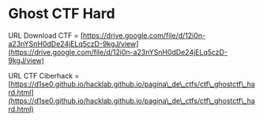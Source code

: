 # Ghost CTF Hard

URL Download CTF = [https://drive.google.com/file/d/12i0n-a23nYSnH0dDe24jELq5czD-9kgJ/view](https://drive.google.com/file/d/12i0n-a23nYSnH0dDe24jELq5czD-9kgJ/view)



URL CTF Ciberhack = [https://d1se0.github.io/hacklab.github.io/pagina\_de\_ctfs/ctf\_ghostctf\_hard.html](https://d1se0.github.io/hacklab.github.io/pagina\_de\_ctfs/ctf\_ghostctf\_hard.html)
